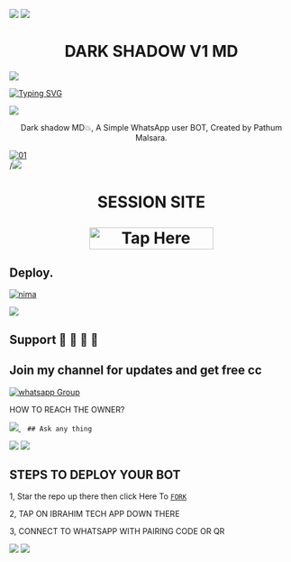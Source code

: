 <a><img src='https://i.imgur.com/LyHic3i.gif'/></a>
<a><img src='https://i.imgur.com/LyHic3i.gif'/></a>
 <h1 align="center"> DARK SHADOW V1 MD </h1>


<a><img src='https://i.imgur.com/LyHic3i.gif'/></a>
      
[![Typing SVG](https://readme-typing-svg.herokuapp.com?font=Rockstar-ExtraBold&color=blue&lines=𝘿𝘼𝙍𝙆+𝙎𝙃𝘼𝘿𝙊𝙒+𝘾𝙍𝙀𝘼𝙏𝙀𝘿+𝘽𝙔+𝙋𝘼𝙏𝙃𝙐𝙈+𝙈𝘼𝙇𝙎𝘼𝙍𝘼)](https://git.io/typing-svg)

<a><img src='https://i.imgur.com/LyHic3i.gif'/></a>
 
<p align="center"> Dark shadow MD💥, A Simple WhatsApp user BOT, Created by Pathum Malsara.
</p>
<p align="center">


  <a href="https://ibb.co/N6NMDtn"><img src="https://telegra.ph/file/1ece2e0281513c05d20ee.jpg" alt="01" border="0" /></a>                     
<a>/<img src='https://i.imgur.com/LyHic3i.gif'/></a>
 <h1 align="center">  SESSION SITE 

</p>

<a href="https://pair-web-public.koyeb.app/"><img title="Tap Here Open Session Site" src="https://img.shields.io/badge/GET SESSION -h?color=red&style=for-the-badge&logo=msi" width="220" height="38.45"/></a></p>

## Deploy.
 [![nima](https://img.shields.io/badge/Dark-Shadow-md_deploy_on_heroku-430098?style=for-the-badge&logo=heroku&logoColor=white&buttcode=1n2i3m4a)](https://dashboard.heroku.com/new?template=https://github.com/dark-shadow-LK/DARK-SHADOW-MD-V1)


<a><img src='https://i.imgur.com/LyHic3i.gif'/></a>
## Support 🧧 🧧 🧧 🧧
## Join my channel for updates and get free cc
<a href="chanel" target="_blank">
    <img alt="whatsapp Group" src="https://img.shields.io/badge/ Whatsapp Support Channel -25D366?style=for-the-badge&logo=whatsapp&logoColor=white" />
  </a>
</p>


HOW TO REACH THE OWNER? 
 
   
   <a href="https://wa.me/message/74F2PC4JA4F3P1">
    <img src="https://img.shields.io/badge/WhatsApp-25D366?style=for-the-badge&logo=whatsapp&logoColor=white" />
  </a>&nbsp;&nbsp;
   <a

    ## Ask any thing
<a><img src='https://i.imgur.com/LyHic3i.gif'/></a>
<a><img src='https://i.imgur.com/LyHic3i.gif'/></a>

## STEPS TO DEPLOY YOUR BOT


1, Star the repo up there then click Here To  [`FORK`](https://github.com/dark-shadow-LK/DARK-SHADOW-MD-V1/fork)

2, TAP ON IBRAHIM TECH APP DOWN THERE



3, CONNECT TO WHATSAPP WITH PAIRING CODE OR QR


<a><img src='https://i.imgur.com/LyHic3i.gif'/></a>
<a><img src='https://i.imgur.com/LyHic3i.gif'/></a>

